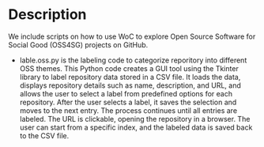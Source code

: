 # Description

We include scripts on how to use WoC to explore Open Source Software for Social Good (OSS4SG) projects on GitHub.

- lable.oss.py is the labeling code to categorize reporitory into different OSS themes. This Python code creates a GUI tool using the Tkinter library to label repository data stored in a CSV file. It loads the data, displays repository details such as name, description, and URL, and allows the user to select a label from predefined options for each repository. After the user selects a label, it saves the selection and moves to the next entry. The process continues until all entries are labeled. The URL is clickable, opening the repository in a browser. 
The user can start from a specific index, and the labeled data is saved back to the CSV file. 

